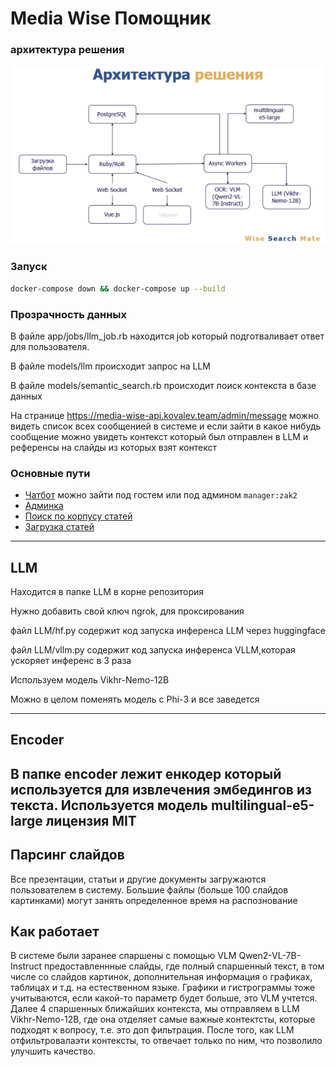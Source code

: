 # Media Wise Помощник 

### архитектура решения
![img.png](public/img.png)

### Запуск
```bash
docker-compose down && docker-compose up --build
```

### Прозрачность данных
В файле app/jobs/llm_job.rb находится job который подготваливает ответ для пользователя.

В файле models/llm происходит запрос на LLM

В файле models/semantic_search.rb происходит поиск контекста в базе данных

На странице https://media-wise-api.kovalev.team/admin/message можно видеть список всех сообщенией 
в системе и если зайти в какое нибудь сообщение можно увидеть контекст который был отправлен в LLM и референсы на слайды из которых взят контекст

### Основные пути
- [Чатбот](https://media-wise.kovalev.team) можно зайти под гостем или под админом `manager:zak2`
- [Админка](https://media-wise-api.kovalev.team/admin)
- [Поиск по корпусу статей](https://media-wise-api.kovalev.team/articles)
- [Загрузка статей](https://media-wise-api.kovalev.team/articles/new)

------
## LLM
Находится в папке LLM в корне репозитория

Нужно добавить свой ключ ngrok, для проксирования

файл  LLM/hf.py содержит код запуска инференса LLM через huggingface

файл  LLM/vllm.py содержит код запуска инференса VLLM,которая ускоряет инференс в 3 раза

Используем модель Vikhr-Nemo-12B

Можно в целом поменять модель с Phi-3 и все заведется

-----
## Encoder

В папке encoder лежит енкодер который используется для извлечения эмбедингов из текста.
Используется модель multilingual-e5-large лицензия MIT
-----
## Парсинг слайдов
Все презентации, статьи и другие документы загружаются пользователем в систему. Большие файлы (больше 100 слайдов картинками) могут занять определенное время на распознование

## Как работает

В системе были заранее спаршены с помощью VLM Qwen2-VL-7B-Instruct предоставленнные слайды, где полный спаршенный текст, в том числе со слайдов картинок, дополнительная информация о графиках, таблицах и т.д. на естественном языке. Графики и гистрограммы тоже учитываются, если какой-то параметр будет больше, это VLM учтется. Далее 4 спаршенных ближайших контекста, мы отправляем в LLM Vikhr-Nemo-12B, где она отделяет самые важные контектсты, которые подходят к вопросу, т.е. это доп фильтрация. После того, как LLM отфильтровалаэти контексты, то отвечает только по ним, что позволило улучшить качество.